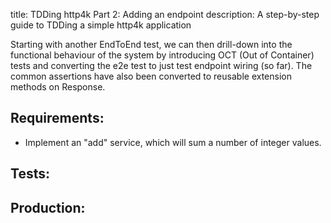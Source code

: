 title: TDDing http4k Part 2: Adding an endpoint
description: A step-by-step guide to TDDing a simple http4k application

Starting with another EndToEnd test, we can then drill-down into the functional behaviour of the system by introducing
OCT (Out of Container) tests and converting the e2e test to just test endpoint wiring (so far). The common assertions have
also been converted to reusable extension methods on Response.

## Requirements:
- Implement an "add" service, which will sum a number of integer values.

## Tests:

<script src="https://gist-it.appspot.com/https://github.com/http4k/http4k/blob/master/src/docs/tutorials/tdding_http4k/_2/tests.kt"></script>

## Production:

<script src="https://gist-it.appspot.com/https://github.com/http4k/http4k/blob/master/src/docs/tutorials/tdding_http4k/_2/project.kt"></script>
